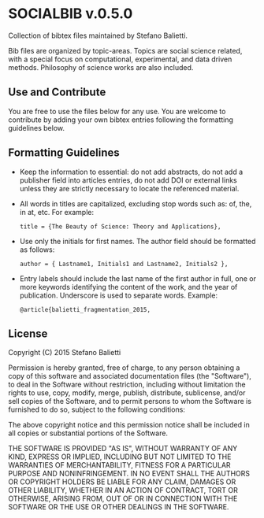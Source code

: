 # SOCIALBIB v.0.5.0

Collection of bibtex files maintained by Stefano Balietti.


Bib files are organized by topic-areas. Topics are social science
related, with a special focus on computational, experimental, and data
driven methods. Philosophy of science works are also included.

## Use and Contribute

You are free to use the files below for any use. You are welcome to
contribute by adding your own bibtex entries following the formatting
guidelines below.

## Formatting Guidelines

 - Keep the information to essential: do not add abstracts, do not add
   a publisher field into articles entries, do not add DOI or external
   links unless they are strictly necessary to locate the referenced
   material.

 - All words in titles are capitalized, excluding stop words such as:
   of, the, in at, etc. For example:
   
   `title = {The Beauty of Science: Theory and Applications},`

 - Use only the initials for first names. The author field should be
   formatted as follows:

   `author = { Lastname1, Initials1 and Lastname2, Initials2 },`

 - Entry labels should include the last name of the first author in full,
   one or more keywords identifying the content of the work, and the year
   of publication. Underscore is used to separate words. Example:
   
   `@article{balietti_fragmentation_2015,`



## License

Copyright (C) 2015 Stefano Balietti

Permission is hereby granted, free of charge, to any person obtaining
a copy of this software and associated documentation files (the
"Software"), to deal in the Software without restriction, including
without limitation the rights to use, copy, modify, merge, publish,
distribute, sublicense, and/or sell copies of the Software, and to
permit persons to whom the Software is furnished to do so, subject to
the following conditions:

The above copyright notice and this permission notice shall be
included in all copies or substantial portions of the Software.

THE SOFTWARE IS PROVIDED "AS IS", WITHOUT WARRANTY OF ANY KIND,
EXPRESS OR IMPLIED, INCLUDING BUT NOT LIMITED TO THE WARRANTIES OF
MERCHANTABILITY, FITNESS FOR A PARTICULAR PURPOSE AND
NONINFRINGEMENT. IN NO EVENT SHALL THE AUTHORS OR COPYRIGHT HOLDERS BE
LIABLE FOR ANY CLAIM, DAMAGES OR OTHER LIABILITY, WHETHER IN AN ACTION
OF CONTRACT, TORT OR OTHERWISE, ARISING FROM, OUT OF OR IN CONNECTION
WITH THE SOFTWARE OR THE USE OR OTHER DEALINGS IN THE SOFTWARE.
